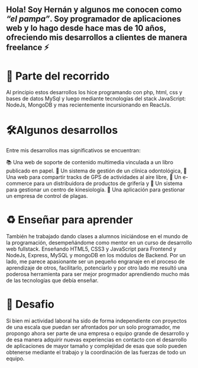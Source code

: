 ## Hola! Soy Hernán y algunos me conocen como *“el pampa”*. Soy programador de aplicaciones web y lo hago desde hace mas de 10 años, ofreciendo mis desarrollos a clientes de manera freelance ⚡

# 👣 Parte del recorrido
Al principio estos desarrollos los hice programando con php, html, css y bases de datos MySql y luego mediante tecnologías del stack JavaScript: NodeJs, MongoDB y mas recientemente incursionando en ReactJs.


# 🛠️Algunos desarrollos
Entre mis desarrollos mas significativos se encuentran: 

📚 Una web de soporte de contenido multimedia vinculada a un libro publicado en papel.
🦷 Un sistema de gestión de un clínica odontológica, 
🥾 Una web para compartir tracks de GPS de actividades al aire libre, 
🛒 Un e-commerce para un distribuidora de productos de grifería y 
🦴 Un sistema para gestionar un centro de kinesiología.
🐀 Una aplicación para gestionar un empresa de control de plagas.

# ♻️ Enseñar para aprender 
También he trabajado dando clases a alumnos iniciándose en el mundo de la programación, desempeñándome como mentor en un curso de desarrollo web fullstack.  Enseñando HTML5,  CSS3 y JavaScript para Frontend y NodeJs, Express, MySQL y mongoDB en los módulos de Backend. Por un lado, me parece apasionante ser un pequeño engranaje en el proceso de aprendizaje de otros, facilitarlo, potenciarlo y por otro lado me resultó una poderosa herramienta para ser mejor progrmador aprendiendo mucho más de las tecnologías que debía enseñar.

# 🚀 Desafio
Si bien mi actividad laboral ha sido de forma independiente con proyectos de una escala que puedan ser afrontados por un solo programador, me propongo ahora ser parte de una empresa o equipo grande de desarrollo y de esa manera adquirir nuevas experiencias en contacto con el desarrollo de aplicaciones de mayor tamaño y complejidad de esas que solo pueden obtenerse mediante el trabajo y la coordinación de las fuerzas de todo un equipo.
